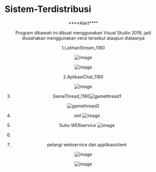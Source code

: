 # Sistem-Terdistribusi
<Center> ****Alert**** 

Program dibawah ini dibuat menggunakan Visual Studio 2019, jadi diusahakan menggunakan versi tersebut ataupun diatasnya

1.LatihanStream_1180

![image](https://user-images.githubusercontent.com/68705079/158460477-2fe411c5-7cd0-4f6d-ac73-b1d6afc9d431.png)

![image](https://user-images.githubusercontent.com/68705079/158460607-528211b5-f619-4c88-9cce-9091b0d68230.png)


2.AplikasiChat_1180

![image](https://user-images.githubusercontent.com/68705079/158469811-0806c9b2-63ad-49b7-9c3a-2557bc689088.png)

3. GameThread_1180![gamethread1](https://user-images.githubusercontent.com/68705079/159142230-cf645131-3cbb-4702-9ca5-217d59a8082d.PNG)

![gamethread2](https://user-images.githubusercontent.com/68705079/159142232-000c6717-a08c-465b-a1fc-ee012466131e.PNG)




4. xml
  ![image](https://user-images.githubusercontent.com/68705079/163719940-cd7ee137-e7db-4454-b127-406893a0ca36.png)

  
5. Suhu WEBservice
  ![image](https://user-images.githubusercontent.com/68705079/163721161-f3b8271a-876c-43ad-bd2c-0d5cd42bc3a2.png)

  
6.
  
7. pelangi webservice dan applikasiclient
  
  ![image](https://user-images.githubusercontent.com/68705079/163718739-63519d4d-cc6d-467f-bfe3-865fe3a2e54f.png)
  
  ![image](https://user-images.githubusercontent.com/68705079/163718794-79262b4c-514e-4082-8b8d-180e4019cae9.png)


  
